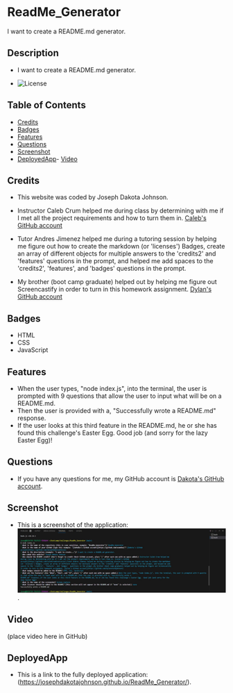 # ReadMe_Generator
I want to create a README.md generator.

## Description

 - I want to create a README.md generator.

 - ![License](https://img.shields.io/badge/License-none-blue.svg)

## Table of Contents

  - [Credits](#credits)
  - [Badges](#badges)
  - [Features](#features)
  - [Questions](#questions)
  - [Screenshot](#screenshot)
  - [DeployedApp](#deployedApp)- [Video](#video)

## Credits

 - This website was coded by Joseph Dakota Johnson.

 - Instructor Caleb Crum helped me during class by determining with me if I met all the project requirements and how to turn them in. [Caleb's GitHub account](https://github.com/CalebCrumInstructor)

 - Tutor Andres Jimenez helped me during a tutoring session by helping me figure out how to create the markdown (or 'licenses') Badges, create an array of different objects for multiple answers to the 'credits2' and 'features' questions in the prompt, and helped me add spaces to the 'credits2', 'features', and 'badges'  questions in the prompt.

 - My brother (boot camp graduate) helped out by helping me figure out Screencastify in order to turn in this homework assignment. [Dylan's GitHub account](https://github.com/dylanstormjohnson)

## Badges

 - HTML
 - CSS
 - JavaScript

## Features

 - When the user types, "node index.js", into the terminal, the user is prompted with 9 questions that allow the user to input what will be on a README.md.
 - Then the user is provided with a, "Successfully wrote a README.md" response.
 - If the user looks at this third feature in the README.md, he or she has found this challenge's Easter Egg.  Good job (and sorry for the lazy Easter Egg)!

## Questions

 - If you have any questions for me, my GitHub account is [Dakota's GitHub account](https://github.com/josephdakotajohnson).

## Screenshot

 - This is a screenshot of the application: ![Application Screenshot](assets/images/Screen_Capture.JPG).

## Video

(place video here in GitHub)

## DeployedApp

 - This is a link to the fully deployed application: (https://josephdakotajohnson.github.io/ReadMe_Generator/).
